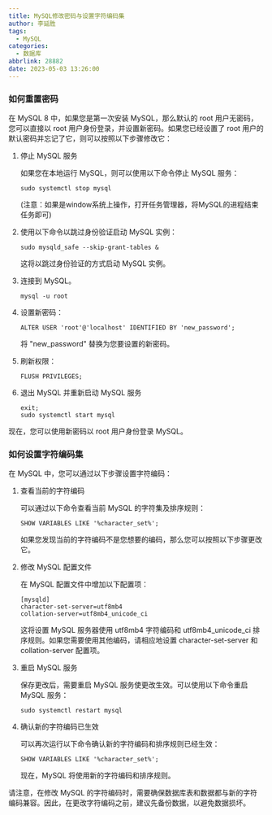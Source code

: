 ```yaml
---
title: MySQL修改密码与设置字符编码集
author: 李延胜
tags:
  - MySQL
categories:
  - 数据库
abbrlink: 28882
date: 2023-05-03 13:26:00
---
```

### 如何重置密码
在 MySQL 8 中，如果您是第一次安装 MySQL，那么默认的 root 用户无密码，您可以直接以 root 用户身份登录，并设置新密码。如果您已经设置了 root 用户的默认密码并忘记了它，则可以按照以下步骤修改它：

1. 停止 MySQL 服务

   如果您在本地运行 MySQL，则可以使用以下命令停止 MySQL 服务：

   ```
   sudo systemctl stop mysql
   ```
   (注意：如果是window系统上操作，打开任务管理器，将MySQL的进程结束任务即可)

2. 使用以下命令以跳过身份验证启动 MySQL 实例：

   ```
   sudo mysqld_safe --skip-grant-tables &
   ```

   这将以跳过身份验证的方式启动 MySQL 实例。

3. 连接到 MySQL。

   ```
   mysql -u root
   ```

4. 设置新密码：

   ```
   ALTER USER 'root'@'localhost' IDENTIFIED BY 'new_password';
   ```

   将 "new_password" 替换为您要设置的新密码。

5. 刷新权限：

   ```
   FLUSH PRIVILEGES;
   ```

6. 退出 MySQL 并重新启动 MySQL 服务

   ```
   exit;
   sudo systemctl start mysql
   ```

现在，您可以使用新密码以 root 用户身份登录 MySQL。

### 如何设置字符编码集
在 MySQL 中，您可以通过以下步骤设置字符编码：

1. 查看当前的字符编码

   可以通过以下命令查看当前 MySQL 的字符集及排序规则：

   ```
   SHOW VARIABLES LIKE '%character_set%';
   ```

   如果您发现当前的字符编码不是您想要的编码，那么您可以按照以下步骤更改它。

2. 修改 MySQL 配置文件

   在 MySQL 配置文件中增加以下配置项：

   ```
   [mysqld]
   character-set-server=utf8mb4
   collation-server=utf8mb4_unicode_ci
   ```

   这将设置 MySQL 服务器使用 utf8mb4 字符编码和 utf8mb4_unicode_ci 排序规则。如果您需要使用其他编码，请相应地设置 character-set-server 和 collation-server 配置项。

3. 重启 MySQL 服务

   保存更改后，需要重启 MySQL 服务使更改生效。可以使用以下命令重启 MySQL 服务：

   ```
   sudo systemctl restart mysql
   ```

4. 确认新的字符编码已生效

   可以再次运行以下命令确认新的字符编码和排序规则已经生效：

   ```
   SHOW VARIABLES LIKE '%character_set%';
   ```

   现在，MySQL 将使用新的字符编码和排序规则。

请注意，在修改 MySQL 的字符编码时，需要确保数据库表和数据都与新的字符编码兼容。因此，在更改字符编码之前，建议先备份数据，以避免数据损坏。

